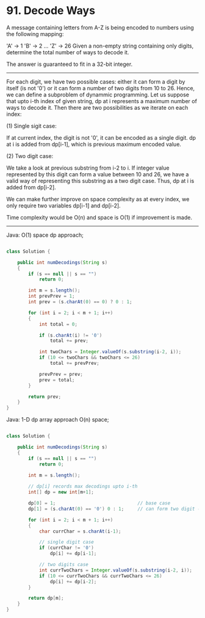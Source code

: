# 91. Decode Ways

A message containing letters from A-Z is being encoded to numbers using the
following mapping:

'A' -> 1
'B' -> 2
...
'Z' -> 26
Given a non-empty string containing only digits, determine the total number of
ways to decode it.

The answer is guaranteed to fit in a 32-bit integer.

---

For each digit, we have two possible cases: either it can form a digit by
itself (is not '0') or it can form a number of two digits from 10 to 26. Hence,
we can define a subproblem of dynammic programming. Let us suppose that upto
i-th index of given string, dp at i represents a maximum number of ways to
decode it. Then there are two possibilities as we iterate on each index:

(1) Single sigit case:

If at current index, the digit is not '0', it can be encoded as a single digit.
dp at i is added from dp[i-1], which is previous maximum encoded value.

(2) Two digit case:

We take a look at previous substring from i-2 to i. If integer value
represented by this digit can form a value between 10 and 26, we have a valid
way of representing this substring as a two digit case. Thus, dp at i is added
from dp[i-2]. 

We can make further improve on space complexity as at every index, we only
require two variables dp[i-1] and dp[i-2].

Time complexity would be O(n) and space is O(1) if improvement is made.

---

Java: O(1) space dp approach;

```java

class Solution {

    public int numDecodings(String s)
    {
        if (s == null || s == "")
            return 0;

        int m = s.length();
        int prevPrev = 1;
        int prev = (s.charAt(0) == 0) ? 0 : 1;

        for (int i = 2; i < m + 1; i++)
        {
            int total = 0;

            if (s.charAt(i) != '0')
                total += prev;

            int twoChars = Integer.valueOf(s.substring(i-2, i));
            if (10 <= twoChars && twoChars <= 26)
                total += prevPrev;

            prevPrev = prev;
            prev = total;
        }

        return prev;
    }
}

```

Java: 1-D dp array approach O(n) space;

```java

class Solution {

    public int numDecodings(String s)
    {
        if (s == null || s == "")
            return 0;

        int m = s.length();
        
        // dp[i] records max decodings upto i-th
        int[] dp = new int[m+1];

        dp[0] = 1;                              // base case
        dp[1] = (s.charAt(0) == '0') 0 : 1;     // can form two digit (0, 2)

        for (int i = 2; i < m + 1; i++)
        {
            char currChar = s.charAt(i-1);

            // single digit case
            if (currChar != '0')
                dp[i] += dp[i-1];

            // two digits case
            int currTwoChars = Integer.valueOf(s.substring(i-2, i));
            if (10 <= currTwoChars && currTwoChars <= 26)
                dp[i] += dp[i-2];
        }

        return dp[m];
    }
}

```
